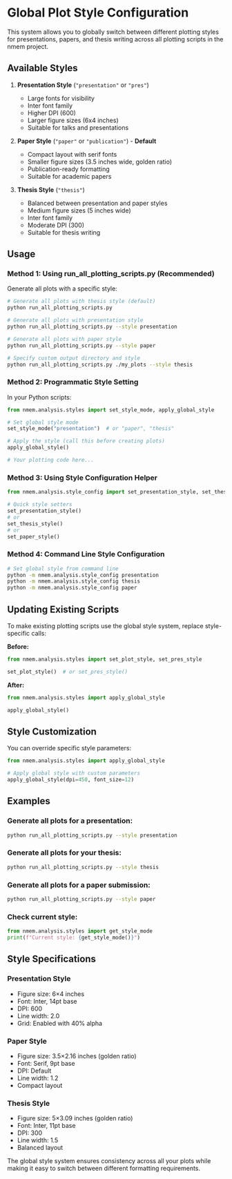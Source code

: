 # Global Plot Style Configuration

This system allows you to globally switch between different plotting styles for presentations, papers, and thesis writing across all plotting scripts in the nmem project.

## Available Styles

1. **Presentation Style** (`"presentation"` or `"pres"`)
   - Large fonts for visibility
   - Inter font family
   - Higher DPI (600)
   - Larger figure sizes (6x4 inches)
   - Suitable for talks and presentations

2. **Paper Style** (`"paper"` or `"publication"`) - **Default**
   - Compact layout with serif fonts
   - Smaller figure sizes (3.5 inches wide, golden ratio)
   - Publication-ready formatting
   - Suitable for academic papers

3. **Thesis Style** (`"thesis"`)
   - Balanced between presentation and paper styles
   - Medium figure sizes (5 inches wide)
   - Inter font family
   - Moderate DPI (300)
   - Suitable for thesis writing

## Usage

### Method 1: Using run_all_plotting_scripts.py (Recommended)

Generate all plots with a specific style:

```bash
# Generate all plots with thesis style (default)
python run_all_plotting_scripts.py

# Generate all plots with presentation style
python run_all_plotting_scripts.py --style presentation

# Generate all plots with paper style  
python run_all_plotting_scripts.py --style paper

# Specify custom output directory and style
python run_all_plotting_scripts.py ./my_plots --style thesis
```

### Method 2: Programmatic Style Setting

In your Python scripts:

```python
from nmem.analysis.styles import set_style_mode, apply_global_style

# Set global style mode
set_style_mode("presentation")  # or "paper", "thesis"

# Apply the style (call this before creating plots)
apply_global_style()

# Your plotting code here...
```

### Method 3: Using Style Configuration Helper

```python
from nmem.analysis.style_config import set_presentation_style, set_thesis_style, set_paper_style

# Quick style setters
set_presentation_style()
# or
set_thesis_style()  
# or
set_paper_style()
```

### Method 4: Command Line Style Configuration

```bash
# Set global style from command line
python -m nmem.analysis.style_config presentation
python -m nmem.analysis.style_config thesis
python -m nmem.analysis.style_config paper
```

## Updating Existing Scripts

To make existing plotting scripts use the global style system, replace style-specific calls:

**Before:**
```python
from nmem.analysis.styles import set_plot_style, set_pres_style

set_plot_style()  # or set_pres_style()
```

**After:**
```python
from nmem.analysis.styles import apply_global_style

apply_global_style()
```

## Style Customization

You can override specific style parameters:

```python
from nmem.analysis.styles import apply_global_style

# Apply global style with custom parameters
apply_global_style(dpi=450, font_size=12)
```

## Examples

### Generate all plots for a presentation:
```bash
python run_all_plotting_scripts.py --style presentation
```

### Generate all plots for your thesis:
```bash
python run_all_plotting_scripts.py --style thesis
```

### Generate all plots for a paper submission:
```bash
python run_all_plotting_scripts.py --style paper
```

### Check current style:
```python
from nmem.analysis.styles import get_style_mode
print(f"Current style: {get_style_mode()}")
```

## Style Specifications

### Presentation Style
- Figure size: 6×4 inches
- Font: Inter, 14pt base
- DPI: 600
- Line width: 2.0
- Grid: Enabled with 40% alpha

### Paper Style  
- Figure size: 3.5×2.16 inches (golden ratio)
- Font: Serif, 9pt base
- DPI: Default
- Line width: 1.2
- Compact layout

### Thesis Style
- Figure size: 5×3.09 inches (golden ratio)
- Font: Inter, 11pt base  
- DPI: 300
- Line width: 1.5
- Balanced layout

The global style system ensures consistency across all your plots while making it easy to switch between different formatting requirements.
